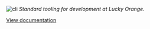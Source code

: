 ![cli](https://pretty-hub.lucky-orange.vercel.app/?title=cli)
_Standard tooling for development at Lucky Orange._

[View documentation](https://docs.luckyorange.rocks/repos/cli)
